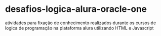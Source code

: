 # desafios-logica-alura-oracle-one
atividades para fixação de conhecimento realizados durante os cursos de logica de programação na plataforma alura utilizando HTML e Javascript
